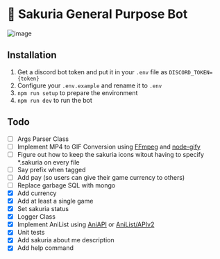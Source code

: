 # 🌸 Sakuria General Purpose Bot

![image](https://user-images.githubusercontent.com/34042825/127648920-e2917b37-945b-49cd-b032-fb2b62b40ced.png)

## Installation

1. Get a discord bot token and put it in your `.env` file as `DISCORD_TOKEN={token}`
2. Configure your `.env.example` and rename it to `.env`
3. `npm run setup` to prepare the environment
4. `npm run dev` to run the bot

## Todo

- [ ] Args Parser Class
- [ ] Implement MP4 to GIF Conversion using [FFmpeg](https://ffmpeg.org/) and [node-gify](https://github.com/tj/node-gify)
- [ ] Figure out how to keep the sakuria icons witout having to specify \*.sakuria on every file
- [ ] Say prefix when tagged
- [ ] Add pay (so users can give their game currency to others)
- [ ] Replace garbage SQL with mongo
- [x] Add currency
- [x] Add at least a single game
- [X] Set sakuria status
- [x] Logger Class
- [x] Implement AniList using [AniAPI](https://github.com/AniAPI-Team/AniAPI) or [AniList/APIv2](https://github.com/AniList/ApiV2-GraphQL-Docs)
- [x] Unit tests
- [x] Add sakuria about me description
- [x] Add help command
